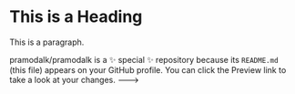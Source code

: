 <!DOCTYPE html>
<html>
<head>
<title>Page Title</title>
</head>
<body>

<h1>This is a Heading</h1>
<p>This is a paragraph.</p>

</body>
</html>

pramodalk/pramodalk is a ✨ special ✨ repository because its `README.md` (this file) appears on your GitHub profile.
You can click the Preview link to take a look at your changes.
--->
